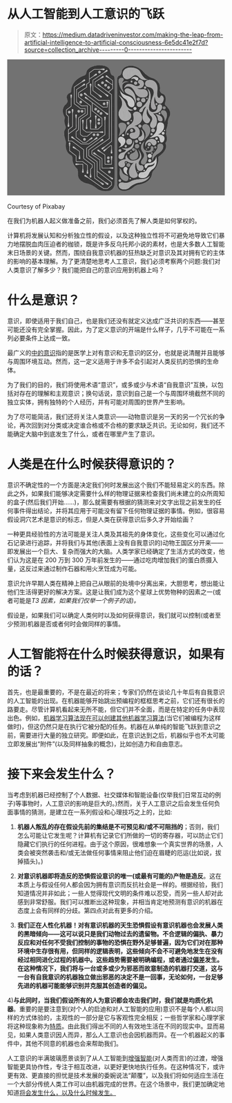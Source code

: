 # 从人工智能到人工意识的飞跃

> 原文：<https://medium.datadriveninvestor.com/making-the-leap-from-artificial-intelligence-to-artificial-consciousness-6e5dc41e2f7d?source=collection_archive---------0----------------------->

![](img/4583707d1155706ea868e78cfb0a6e5b.png)

Courtesy of Pixabay

在我们为机器人起义做准备之前，我们必须首先了解人类是如何掌权的。

计算机将发展认知和分析独立性的假设，以及这种独立性将不可避免地导致它们暴力地摆脱血肉压迫者的枷锁，既是许多反乌托邦小说的素材，也是大多数人工智能末日场景的关键。然而，围绕自我意识机器的狂热缺乏对意识及其对拥有它的主体的影响的基本理解。为了更清楚地思考人工意识，我们必须考察两个问题:我们对人类意识了解多少？我们能把自己的意识应用到机器上吗？

# **什么是意识？**

意识，即使适用于我们自己，也是我们还没有就定义达成广泛共识的东西——甚至可能还没有完全掌握。因此，为了定义意识的开端是什么样子，几乎不可能在一系列必要条件上达成一致。

最广义的[中的意识](https://www.google.com/search?q=consciousness)指的是医学上对有意识和无意识的区分，也就是说清醒并且能够与周围环境互动。然而，这一定义适用于许多不会引起对人类反抗的恐惧的生命体。

为了我们的目的，我们将使用术语“意识”，或多或少与术语“自我意识”互换，以包括对存在的理解和主观意识；换句话说，意识到自己是一个与周围环境截然不同的独立实体，拥有独特的个人经历，并有可能对周围的世界产生影响。

为了尽可能简洁，我们还将关注人类意识——动物意识是另一天的另一个冗长的争论，再次回到对分类或决定谁合格或不合格的要求缺乏共识。无论如何，我们还不能确定大脑中到底发生了什么，或者在哪里产生了意识。

# 人类是在什么时候获得意识的？

意识不确定性的一个方面是决定我们何时发展出这个我们不能轻易定义的东西。除此之外，如果我们能够决定需要什么样的物理证据来检查我们尚未建立的众所周知的盒子(然后我们开始……)，那么就需要有根据的猜测来对文字出现之前发生的任何事件得出结论，并将其应用于可能没有留下任何物理证据的事情。例如，很容易假设洞穴艺术是意识的标志，但是人类在获得意识后多久才开始绘画？

一种更具经验性的方法可能是关注人类及其祖先的身体变化，这些变化可以通过化石记录进行追踪，并将我们与其他(表面上没有自我意识的)动物王国区分开来——即发展出一个巨大、复杂而强大的大脑。人类学家已经确定了生活方式的改变，他们认为这是在 200 万到 300 万年前发生的——通过吃肉增加我们的蛋白质摄入量，这反过来通过制作石器和用火烹饪成为可能。

意识允许早期人类在精神上把自己从眼前的处境中分离出来，大胆思考，想出能让他们生活得更好的解决方案。这是让我们成为这个星球上优势物种的因素之一(或者可能是*T3 因素，如果我们仅举一个例子的话)。*

假设是，如果我们可以确定人类何时以及如何获得意识，我们就可以控制(或者至少预测)机器是否或者何时会做同样的事情。

# **人工智能将在什么时候获得意识，如果有的话？**

首先，也是最重要的，不是在最近的将来；专家们仍然在谈论几十年后有自我意识的人工智能的出现。在机器能够开始跳出预编程的框框思考之前，它们还有很长的路要走。尽管计算机看起来无所不能，但它们并不全面，而是在特定的任务中表现出色。例如，[机器学习算法现在可以创建其他机器学习算法](https://thenextweb.com/artificial-intelligence/2017/10/16/googles-ai-can-create-better-machine-learning-code-than-the-researchers-who-made-it/)(当它们被编程为这样做时)，但这仍然只是在执行它被分配的任务。机器在从单纯的智能飞跃到意识之前，需要进行大量的独立研究。即便如此，在意识达到之后，机器似乎也不太可能立即发展出“附件”(以及同样抽象的概念)，比如创造力和自由意志。

# **接下来会发生什么？**

当考虑到机器已经控制了个人数据、社交媒体和智能设备(仅举我们日常互动的例子)等事物时，人工意识的影响是巨大的。)然而，关于人工意识之后会发生任何负面事情的猜测，是建立在一系列假设和心理技巧之上的，比如:

1) **机器人叛乱的存在假设先前的集结是不可预见和/或不可阻挡的**；否则，我们怎么可能让它发生呢？计算机有记录它们所做的一切的寄存器，可以防止它们隐藏它们执行的任何进程。由于这个原因，很难想象一个真实世界的场景，人类会被突然袭击和/或无法做任何事情来阻止他们迫在眉睫的厄运(比如说，拔掉插头)。)

2) **对意识机器即将造反的恐惧假设意识的唯一(或最有可能的)产物是造反**。这在本质上与假设任何人都会因为拥有意识而反抗社会是一样的。根据经验，我们知道情况并非如此；一些人觉得现代文明的条件难以忍受，而另一些人却对此感到非常舒服。我们可以推断出这种现象，并相当肯定地预测有意识的机器在态度上会有同样的分歧。第四点对此有更多的介绍。

3) **我们正在人性化机器！对有意识机器的天生恐惧假设有意识机器也会发展人类的黑暗倾向——这可以说只是我们动物过去的遗留物。不合逻辑的偏执、暴力反应和对任何不受我们控制的事物的恐惧在野外足够普遍，因为它们对在那种环境中生存很有用，但同样的逻辑表明，这些倾向不会不可避免地发生在没有经过相同进化过程的机器中。这些趋势需要被明确编程，或者通过[偏差](https://www.technologyreview.com/s/608986/forget-killer-robotsbias-is-the-real-ai-danger/)发生。在这种情况下，我们将与一台或多或少为邪恶而故意制造的机器打交道，这与一台有自我意识的机器独立做出邪恶的决定不是一回事，无论如何，一台足够先进的机器可能能够识别并克服其创造者的偏见。**

4)**与此同时，当我们假设所有的人为意识都会攻击我们时，我们就是均质化机器**。重要的是要注意到(对个人的启迪和对人工智能的应用)意识不是每个人都以同样的方式体验的，主观性的一部分是它与客观性完全相反；一些哲学家和心理学家将这种现象称为[特质](https://plato.stanford.edu/entries/qualia/)。由此我们得出不同的人有效地生活在不同的现实中。显而易见，如果人类意识因人而异，那么人工意识也会因机器而异。在一个机器起义的事件中，其他不同意的机器也会来帮助我们。

人工意识的半满玻璃愿景谈到了从人工智能到[增强智能](https://bdtechtalks.com/2017/12/04/what-is-the-difference-between-ai-and-augmented-intelligence/)(对人类而言)的过渡，增强智能更具协作性，专注于相互改进，以更好更快地执行任务。在这种情况下，或许更有效、更直接的担忧是技术发展的委婉说法“颠覆”，以及我们将如何适应生活在一个大部分传统人类工作可以由机器完成的世界。在这个场景中，我们更加确定地知道[将会发生什么，以及什么时候发生。](https://www.weforum.org/press/2018/01/reskilling-revolution-needed-for-the-millions-of-jobs-at-risk-due-to-technological-disruption/)